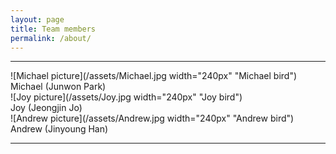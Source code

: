 ```yaml
---
layout: page
title: Team members
permalink: /about/
---
```



<hr/>
![Michael picture](/assets/Michael.jpg width="240px" "Michael bird")
<br />
Michael (Junwon Park) <br />
![Joy picture](/assets/Joy.jpg width="240px" "Joy bird")
<br />
Joy (Jeongjin Jo) <br />
![Andrew picture](/assets/Andrew.jpg width="240px" "Andrew bird")
<br />
Andrew (Jinyoung Han)<br />
<hr/>